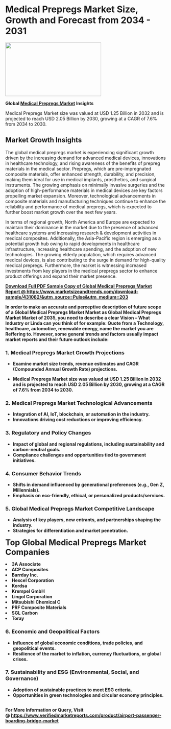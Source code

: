 <H1>Medical Prepregs Market Size, Growth and Forecast from 2034 - 2031</H1><img class="aligncenter size-medium wp-image-584254" src="https://thirdeyenews.in/wp-content/uploads/2034/09/Global-Market-Research-300x168.jpeg" alt="" width="300" height="168" /><p><strong>Global&nbsp;<a href="https://www.marketsizeandtrends.com/download-sample/431082/&amp;utm_source=Pulse&amp;utm_medium=203">Medical Prepregs Market</a> Insights</strong></p><p>Medical Prepregs Market size was valued at USD 1.25 Billion in 2032 and is projected to reach USD 2.05 Billion by 2030, growing at a CAGR of 7.6% from 2034 to 2030.</p><p><h2>Market Growth Insights</h2> <p>The global medical prepregs market is experiencing significant growth driven by the increasing demand for advanced medical devices, innovations in healthcare technology, and rising awareness of the benefits of prepreg materials in the medical sector. Prepregs, which are pre-impregnated composite materials, offer enhanced strength, durability, and precision, making them ideal for use in medical implants, prosthetics, and surgical instruments. The growing emphasis on minimally invasive surgeries and the adoption of high-performance materials in medical devices are key factors propelling market expansion. Moreover, technological advancements in composite materials and manufacturing techniques continue to enhance the reliability and performance of medical prepregs, which is expected to further boost market growth over the next few years.</p> <p><strong><a href="#"></a></strong></p> <p>In terms of regional growth, North America and Europe are expected to maintain their dominance in the market due to the presence of advanced healthcare systems and increasing research & development activities in medical composites. Additionally, the Asia-Pacific region is emerging as a potential growth hub owing to rapid developments in healthcare infrastructure, increasing healthcare spending, and the adoption of new technologies. The growing elderly population, which requires advanced medical devices, is also contributing to the surge in demand for high-quality medical prepregs. Furthermore, the market is witnessing increased investments from key players in the medical prepregs sector to enhance product offerings and expand their market presence.</p> <p><strong><a href="#"></p><p><span class=""><strong>Download Full PDF Sample Copy of Global Medical Prepregs Market Report</strong> @ <a href="https://www.marketsizeandtrends.com/download-sample/431082/&amp;utm_source=Pulse&amp;utm_medium=203" target="_blank">https://www.marketsizeandtrends.com/download-sample/431082/&amp;utm_source=Pulse&amp;utm_medium=203</a></span></p><p>In order to make an accurate and perceptive description of future scope of a Global&nbsp;Medical Prepregs Market Market as Global&nbsp;Medical Prepregs Market Market of 2035, you need to describe a clear Vision &ndash; What Industry or Linda can you think of for example: Quote from a Technology, healthcare, automotive, renewable energy, name the market you are Reffering to. However, some general trends and factors usually impact market reports and their future outlook include:</p><h3>1.&nbsp;<strong>Medical Prepregs Market Growth Projections</strong></h3><ul><li>Examine market size trends, revenue estimates and CAGR (Compounded Annual Growth Rate) projections.</li><li><p>Medical Prepregs Market size was valued at USD 1.25 Billion in 2032 and is projected to reach USD 2.05 Billion by 2030, growing at a CAGR of 7.6% from 2034 to 2030.</p></li></ul><h3>2.&nbsp;<strong>Medical Prepregs Market Technological Advancements</strong></h3><ul><li>Integration of AI, IoT, blockchain, or automation in the industry.</li><li>Innovations driving cost reductions or improving efficiency.</li></ul><h3>3.&nbsp;<strong>Regulatory and Policy Changes</strong></h3><ul><li>Impact of global and regional regulations, including sustainability and carbon-neutral goals.</li><li>Compliance challenges and opportunities tied to government initiatives.</li></ul><h3>4.&nbsp;<strong>Consumer Behavior Trends</strong></h3><ul><li>Shifts in demand influenced by generational preferences (e.g., Gen Z, Millennials).</li><li>Emphasis on eco-friendly, ethical, or personalized products/services.</li></ul><h3>5.&nbsp;<strong>Global Medical Prepregs Market Competitive Landscape</strong></h3><ul><li>Analysis of key players, new entrants, and partnerships shaping the industry.</li><li>Strategies for differentiation and market penetration.</li></ul><p data-pm-slice="1 1 []"><span style="color: inherit; font-family: inherit; font-size: 25px;">Top Global Medical Prepregs Market Companies</span></p><div class="" data-test-id=""><p><li>3A Associate</li><li> ACP Composites</li><li> Barrday Inc.</li><li> Hexcel Corporation</li><li> Kordsa</li><li> Krempel GmbH</li><li> Lingol Corporation</li><li> Mitsubishi Chemical C</li><li> PRF Composite Materials</li><li> SGL Carbon</li><li> Toray</li></p></div><h3>6.&nbsp;<strong>Economic and Geopolitical Factors</strong></h3><ul><li>Influence of global economic conditions, trade policies, and geopolitical events.</li><li>Resilience of the market to inflation, currency fluctuations, or global crises.</li></ul><h3>7.&nbsp;<strong>Sustainability and ESG (Environmental, Social, and Governance)</strong></h3><ul><li>Adoption of sustainable practices to meet ESG criteria.</li><li>Opportunities in green technologies and circular economy principles.</li></ul><h2><strong style="font-size: 14px;">For More Information or Query, Visit @&nbsp;</strong><a style="background-color: #ffffff; font-size: 14px;" href="https://www.marketsizeandtrends.com/report/medical-prepregs-market/" target="_blank">https://www.verifiedmarketreports.com/product/airport-passenger-boarding-bridge-market</a></h2>
